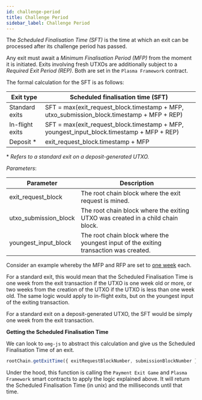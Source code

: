 ```yaml
---
id: challenge-period
title: Challenge Period
sidebar_label: Challenge Period
---
```


The *Scheduled Finalisation Time (SFT)* is the time at which an exit can be processed after its challenge period has passed. 

Any exit must await a *Minimum Finalisation Period (MFP)* from the moment it is initiated. Exits involving fresh UTXOs are additionally subject to a *Required Exit Period (REP)*. Both are set in the `Plasma Framework` contract.

The formal calculation for the SFT is as follows:

| Exit type | Scheduled finalisation time (SFT) |
|   ---     |   ---     |
| Standard exits | SFT = max(exit_request_block.timestamp + MFP, utxo_submission_block.timestamp + MFP + REP) |
| In-flight exits   | SFT = max(exit_request_block.timestamp + MFP, youngest_input_block.timestamp + MFP + REP) |
| Deposit * | exit_request_block.timestamp + MFP

**&nbsp;Refers to a standard exit on a deposit-generated UTXO.*


*Parameters*:

| Parameter | Description |
|   ---     |   ---     |
| exit_request_block  | The root chain block where the exit request is mined. |
| utxo_submission_block | The root chain block where the exiting UTXO was created in a child chain block. |
| youngest_input_block  | The root chain block where the youngest input of the exiting transaction was created. |

Consider an example whereby the MFP and RFP are set to <u>one week</u> each.


For a standard exit, this would mean that the Scheduled Finalisation Time is one week from the exit transaction if the UTXO is one week old or more, or two weeks from the creation of the UTXO if the UTXO is less than one week old. The same logic would apply to in-flight exits, but on the youngest input of the exiting transaction.

For a standard exit on a deposit-generated UTXO, the SFT would be simply one week from the exit transaction.

**Getting the Scheduled Finalisation Time** 

We can look to `omg-js` to abstract this calculation and give us the Scheduled Finalisation Time of an exit.

```js
rootChain.getExitTime({ exitRequestBlockNumber, submissionBlockNumber })
```

Under the hood, this function is calling the `Payment Exit Game` and `Plasma Framework` smart contracts to apply the logic explained above. It will return the Scheduled Finalisation Time (in unix) and the milliseconds until that time.